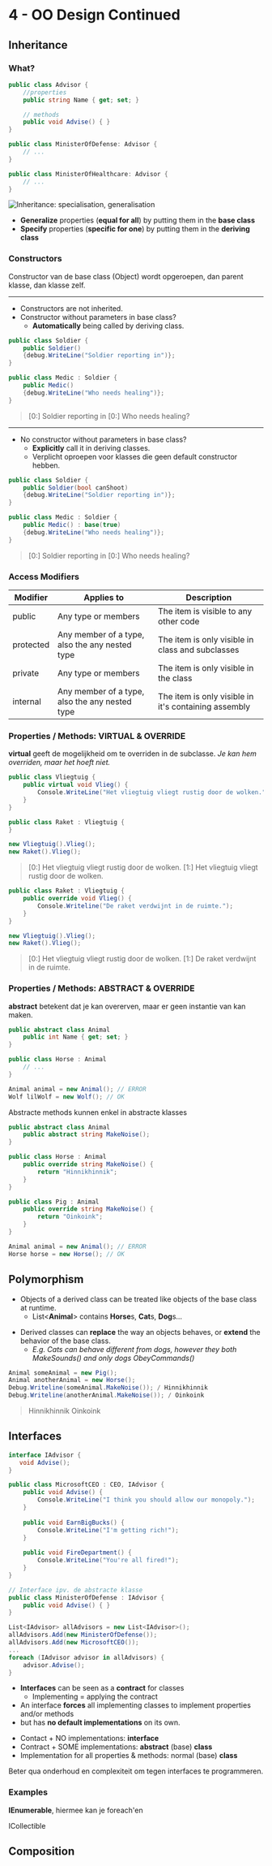 # 4 - OO Design Continued
## Inheritance
### What?
```csharp
public class Advisor {
	//properties
	public string Name { get; set; }

	// methods
	public void Advise() { }
}
```

```csharp
public class MinisterOfDefense: Advisor {
	// ...
}

public class MinisterOfHealthcare: Advisor {
	// ...
}
```

![Inheritance: specialisation, generalisation](https://i.imgur.com/xF19WbB.png)
- **Generalize** properties (**equal for all**) by putting them in the **base class**
- **Specify** properties (**specific for one**) by putting them in the **deriving class**

### Constructors
Constructor van de base class (Object) wordt opgeroepen, dan parent klasse, dan klasse zelf.

---
- Constructors are not inherited.
- Constructor without parameters in base class?
  - **Automatically** being called by deriving class.
```csharp
public class Soldier {
	public Soldier()
	{debug.WriteLine("Soldier reporting in")};
}

public class Medic : Soldier {
	public Medic()
	{debug.WriteLine("Who needs healing")};
}
```
> [0:] Soldier reporting in
> [0:] Who needs healing?
---
- No constructor without parameters in base class?
  - **Explicitly** call it in deriving classes.
  - Verplicht oproepen voor klasses die geen default constructor hebben.
```csharp
public class Soldier {
	public Soldier(bool canShoot)
	{debug.WriteLine("Soldier reporting in")};
}

public class Medic : Soldier {
	public Medic() : base(true)
	{debug.WriteLine("Who needs healing")};
}
```
> [0:] Soldier reporting in
> [0:] Who needs healing?

### Access Modifiers
| Modifier  | Applies to | Description |
|--|--|--|
| public | Any type or members | The item is visible to any other code |
| protected | Any member of a type, also the any nested type | The item is only visible in class and subclasses |
| private | Any type or members | The item is only visible in the class |
| internal | Any member of a type, also the any nested type | The item is only visible in it's containing assembly |

### Properties / Methods: VIRTUAL & OVERRIDE
**virtual** geeft de mogelijkheid om te overriden in de subclasse. *Je kan hem overriden, maar het hoeft niet.*

```csharp
public class Vliegtuig {
	public virtual void Vlieg() {
		Console.WriteLine("Het vliegtuig vliegt rustig door de wolken.");
	}
}

public class Raket : Vliegtuig {
}

new Vliegtuig().Vlieg();
new Raket().Vlieg();

```
> [0:] Het vliegtuig vliegt rustig door de wolken.
> [1:] Het vliegtuig vliegt rustig door de wolken.
```csharp
public class Raket : Vliegtuig {
	public override void Vlieg() {
		Console.Writeline("De raket verdwijnt in de ruimte.");
	}
}

new Vliegtuig().Vlieg();
new Raket().Vlieg();
```
> [0:] Het vliegtuig vliegt rustig door de wolken.
> [1:] De raket verdwijnt in de ruimte.

### Properties / Methods: ABSTRACT & OVERRIDE
**abstract** betekent dat je kan overerven, maar er geen instantie van kan maken.
```csharp
public abstract class Animal
	public int Name { get; set; }
}

public class Horse : Animal
	// ...
}

Animal animal = new Animal(); // ERROR
Wolf lilWolf = new Wolf(); // OK
```

Abstracte methods kunnen enkel in abstracte klasses
```csharp
public abstract class Animal
	public abstract string MakeNoise();
}

public class Horse : Animal
	public override string MakeNoise() {
		return "Hinnikhinnik";
	}
}

public class Pig : Animal
	public override string MakeNoise() {
		return "Oinkoink";
	}
}

Animal animal = new Animal(); // ERROR
Horse horse = new Horse(); // OK
```

## Polymorphism
- Objects of a derived class can be treated like objects of the base class at runtime.
  - List\<**Animal**> contains **Horse**s, **Cat**s, **Dog**s...

+ Derived classes can **replace** the way an objects behaves, or **extend** the behavior of the base class.
  + *E.g. Cats can behave different from dogs, however they both MakeSounds() and only dogs ObeyCommands()*

```csharp
Animal someAnimal = new Pig();
Animal anotherAnimal = new Horse();
Debug.Writeline(someAnimal.MakeNoise()); / Hinnikhinnik
Debug.Writeline(anotherAnimal.MakeNoise()); / Oinkoink
```
> Hinnikhinnik
> Oinkoink

## Interfaces
```csharp
interface IAdvisor {
   void Advise();
}

public class MicrosoftCEO : CEO, IAdvisor {
	public void Advise() {
		Console.WriteLine("I think you should allow our monopoly.");
	}
	
	public void EarnBigBucks() {
		Console.WriteLine("I'm getting rich!");
	}
	
	public void FireDepartment() {
		Console.WriteLine("You're all fired!");
	}
}

// Interface ipv. de abstracte klasse
public class MinisterOfDefense : IAdvisor {
	public void Advise() { }
}
```

```csharp
List<IAdvisor> allAdvisors = new List<IAdvisor>();
allAdvisors.Add(new MinisterOfDefense());
allAdvisors.Add(new MicrosoftCEO());
...
foreach (IAdvisor advisor in allAdvisors) {
	advisor.Advise();
}
```

- **Interfaces** can be seen as a **contract** for classes
  - Implementing = applying the contract
- An interface **forces** all implementing classes to implement properties and/or methods
-  but has **no default implementations** on its own.

+ Contact + NO implementations: **interface**
+ Contract + SOME implementations: **abstract** (base) **class**
+ Implementation for all properties & methods: normal (base) **class**

Beter qua onderhoud en complexiteit om tegen interfaces te programmeren.

### Examples
**IEnumerable**, hiermee kan je foreach'en

ICollectible

## Composition

<!--stackedit_data:
eyJoaXN0b3J5IjpbMTkzMjQ2MjkxOSwxMjkyNjQyNjUxXX0=
-->